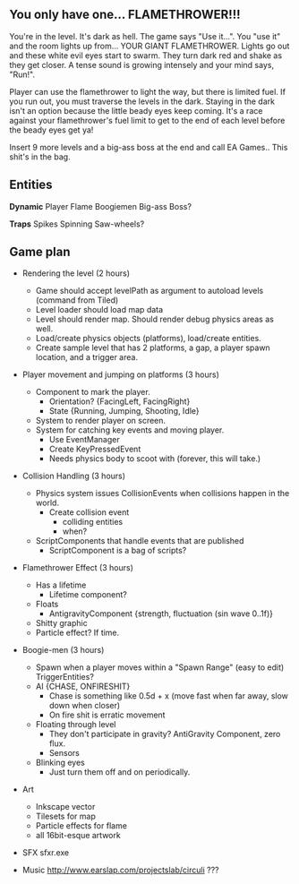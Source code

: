You only have one... FLAMETHROWER!!!
------------------------------------

You're in the level.  It's dark as hell.  The game says "Use it...".  You "use it" and the room lights up from... YOUR GIANT FLAMETHROWER.  Lights go out and these white evil eyes start to swarm.  They turn dark red and shake as they get closer.  A tense sound is growing intensely and your mind says, "Run!".  

Player can use the flamethrower to light the way, but there is limited fuel.  If you run out, you must traverse the levels in the dark.  Staying in the dark isn't an option because the little beady eyes keep coming.  It's a race against your flamethrower's fuel limit to get to the end of each level before the beady eyes get ya!

Insert 9 more levels and a big-ass boss at the end and call EA Games.. This shit's in the bag.

## Entities

**Dynamic**
Player
Flame
Boogiemen
Big-ass Boss?

**Traps**
Spikes
Spinning Saw-wheels?

## Game plan

- Rendering the level (2 hours)
	- Game should accept levelPath as argument to autoload levels (command from Tiled)
	- Level loader should load map data
	- Level should render map. Should render debug physics areas as well.
	- Load/create physics objects (platforms), load/create entities.
	- Create sample level that has 2 platforms, a gap, a player spawn location, and a trigger area.

- Player movement and jumping on platforms (3 hours)
	- Component to mark the player.
		- Orientation? {FacingLeft, FacingRight}
		- State {Running, Jumping, Shooting, Idle}
	- System to render player on screen.
	- System for catching key events and moving player.
		- Use EventManager
		- Create KeyPressedEvent
		- Needs physics body to scoot with (forever, this will take.)

- Collision Handling (3 hours)
	- Physics system issues CollisionEvents when collisions happen in the world.
		- Create collision event
			- colliding entities
			- when?
	- ScriptComponents that handle events that are published
		- ScriptComponent is a bag of scripts? 		

- Flamethrower Effect (3 hours)
	- Has a lifetime
		- Lifetime component?
	- Floats
		- AntigravityComponent {strength, fluctuation (sin wave 0..1f)}
	- Shitty graphic
	- Particle effect? If time.

- Boogie-men (3 hours)
	- Spawn when a player moves within a "Spawn Range" (easy to edit) TriggerEntities?
	- AI {CHASE, ONFIRESHIT}
		- Chase is something like 0.5d + x (move fast when far away, slow down when closer)
		- On fire shit is erratic movement
	- Floating through level
		- They don't participate in gravity? AntiGravity Component, zero flux.
		- Sensors
	- Blinking eyes
		- Just turn them off and on periodically.

- Art
	- Inkscape vector
	- Tilesets for map
	- Particle effects for flame
	- all 16bit-esque artwork

- SFX
	sfxr.exe

- Music
	http://www.earslap.com/projectslab/circuli ???
